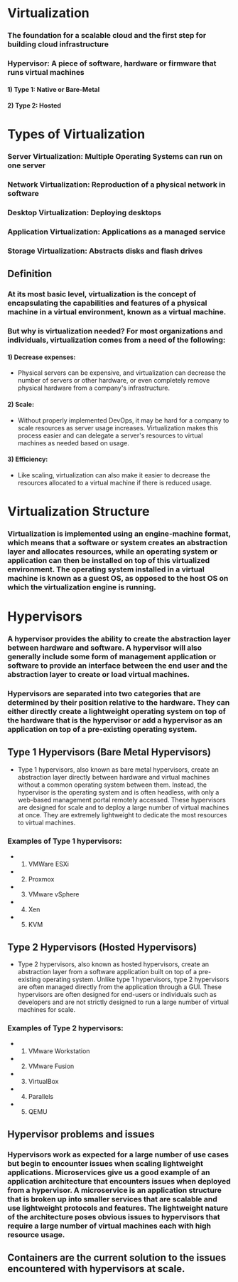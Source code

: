 # Virtualization

### The foundation for a scalable cloud and the first step for building cloud infrastructure

### Hypervisor: A piece of software, hardware or firmware that runs virtual machines

#### 1) Type 1: Native or Bare-Metal

#### 2) Type 2: Hosted

# Types of Virtualization

### Server Virtualization: Multiple Operating Systems can run on one server

### Network Virtualization: Reproduction of a physical network in software

### Desktop Virtualization: Deploying desktops

### Application Virtualization: Applications as a managed service

### Storage Virtualization: Abstracts disks and flash drives

## Definition

### At its most basic level, virtualization is the concept of encapsulating the capabilities and features of a physical machine in a virtual environment, known as a virtual machine.

### But why is virtualization needed? For most organizations and individuals, virtualization comes from a need of the following:

#### 1) Decrease expenses:

 - Physical servers can be expensive, and virtualization can decrease the number of servers or other hardware, or even completely remove physical hardware from a company's infrastructure.

#### 2) Scale:

 -  Without properly implemented DevOps, it may be hard for a company to scale resources as server usage increases. Virtualization makes this process easier and can delegate a server's resources to virtual machines as needed based on usage.

#### 3) Efficiency:

 -  Like scaling, virtualization can also make it easier to decrease the resources allocated to a virtual machine if there is reduced usage.

# Virtualization Structure

### Virtualization is implemented using an engine-machine format, which means that a software or system creates an abstraction layer and allocates resources, while an operating system or application can then be installed on top of this virtualized environment. The operating system installed in a virtual machine is known as a guest OS, as opposed to the host OS on which the virtualization engine is running.

# Hypervisors

### A hypervisor provides the ability to create the abstraction layer between hardware and software. A hypervisor will also generally include some form of management application or software to provide an interface between the end user and the abstraction layer to create or load virtual machines.

### Hypervisors are separated into two categories that are determined by their position relative to the hardware. They can either directly create a lightweight operating system on top of the hardware that is the hypervisor or add a hypervisor as an application on top of a pre-existing operating system.

## Type 1 Hypervisors (Bare Metal Hypervisors)

 - Type 1 hypervisors, also known as bare metal hypervisors, create an abstraction layer directly between hardware and virtual machines without a common operating system between them. Instead, the hypervisor is the operating system and is often headless, with only a web-based management portal remotely accessed. These hypervisors are designed for scale and to deploy a large number of virtual machines at once. They are extremely lightweight to dedicate the most resources to virtual machines.

### Examples of Type 1 hypervisors: 

 - 1) VMWare ESXi
  
 - 2) Proxmox
  
 - 3) VMware vSphere
  
 - 4) Xen
  
 - 5) KVM
  
## Type 2 Hypervisors (Hosted Hypervisors)

 - Type 2 hypervisors, also known as hosted hypervisors, create an abstraction layer from a software application built on top of a pre-existing operating system. Unlike type 1 hypervisors, type 2 hypervisors are often managed directly from the application through a GUI. These hypervisors are often designed for end-users or individuals such as developers and are not strictly designed to run a large number of virtual machines for scale.

### Examples of Type 2 hypervisors:

 - 1) VMware Workstation
  
 - 2) VMware Fusion
  
 - 3) VirtualBox
  
 - 4) Parallels
  
 - 5) QEMU
  
## Hypervisor problems and issues

### Hypervisors work as expected for a large number of use cases but begin to encounter issues when scaling lightweight applications. Microservices give us a good example of an application architecture that encounters issues when deployed from a hypervisor. A microservice is an application structure that is broken up into smaller services that are scalable and use lightweight protocols and features. The lightweight nature of the architecture poses obvious issues to hypervisors that require a large number of virtual machines each with high resource usage.

## Containers are the current solution to the issues encountered with hypervisors at scale.


